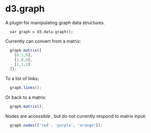 # d3.graph

A plugin for manipulating graph data structures.

```
  var graph = d3.data.graph();
```

Currently can convert from a matrix:

```js
  graph.matrix([
    [0,1,0],
    [1,0,0],
    [1,1,1]
  ]);
```

To a list of links:

```js
  graph.links();
```

Or back to a matrix:

```js
  graph.matrix();
```

Nodes are accessible , but do not currently respond to matrix input:

```js
  graph.nodes(['red', 'purple', 'orange']);
```

